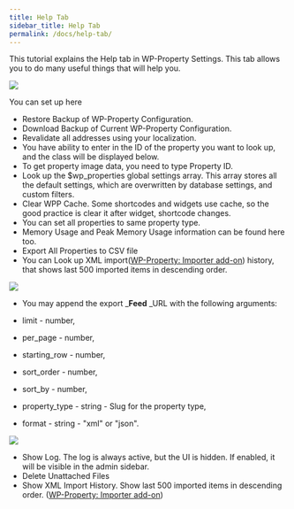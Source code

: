 ```yaml
---
title: Help Tab
sidebar_title: Help Tab
permalink: /docs/help-tab/
---
```


This tutorial explains the Help tab in WP-Property Settings. This tab allows you to do many useful things that will help you.

![](https://storage.googleapis.com/media.usabilitydynamics.com/2016/07/property-help-tab-2.jpg)

You can set up here

*   Restore Backup of WP-Property Configuration.
*   Download Backup of Current WP-Property Configuration.
*   Revalidate all addresses using your localization.
*   You have ability to enter in the ID of the property you want to look up, and the class will be displayed below.    
*   To get property image data, you need to type Property ID.    
*   Look up the $wp_properties global settings array. This array stores all the default settings, which are overwritten by database settings, and custom filters.  
*   Clear WPP Cache. Some shortcodes and widgets use cache, so the good practice is clear it after widget, shortcode changes.  
*   You can set all properties to same property type.
*   Memory Usage and Peak Memory Usage information can be found here too.
*   Export All Properties to CSV file
*   You can Look up XML import([WP-Property: Importer add-on](https://wp-property.github.io/addons/importer/)) history, that shows last 500 imported items in descending order.

![](https://storage.googleapis.com/media.usabilitydynamics.com/2016/07/property-help-tab2.jpg)

*  You may append the export _**Feed** _URL with the following arguments:

  *   limit - number,
  *   per_page - number,
  *   starting_row - number,
  *   sort_order - number,
  *   sort_by - number,
  *   property_type - string - Slug for the property type,
  *   format - string - "xml" or "json".

![](https://storage.googleapis.com/media.usabilitydynamics.com/2016/07/property-help-tab3.jpg)

*   Show Log. The log is always active, but the UI is hidden. If enabled, it will be visible in the admin sidebar.
*   Delete Unattached Files
*   Show XML Import History. Show last 500 imported items in descending order. ([WP-Property: Importer add-on](https://wp-property.github.io/addons/importer/))